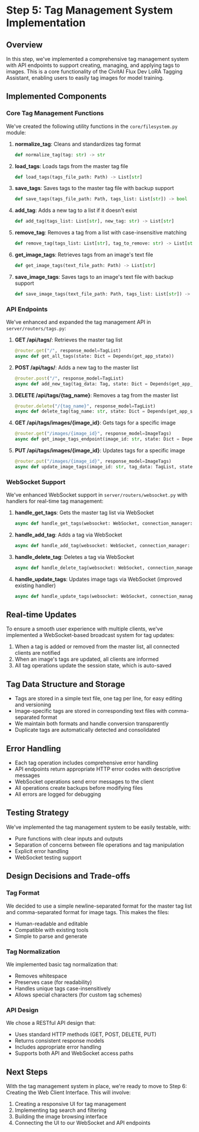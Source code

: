 # Step 5: Tag Management System Implementation

## Overview
In this step, we've implemented a comprehensive tag management system with API endpoints to support creating, managing, and applying tags to images. This is a core functionality of the CivitAI Flux Dev LoRA Tagging Assistant, enabling users to easily tag images for model training.

## Implemented Components

### Core Tag Management Functions
We've created the following utility functions in the `core/filesystem.py` module:

1. **normalize_tag**: Cleans and standardizes tag format
   ```python
   def normalize_tag(tag: str) -> str
   ```

2. **load_tags**: Loads tags from the master tag file
   ```python
   def load_tags(tags_file_path: Path) -> List[str]
   ```

3. **save_tags**: Saves tags to the master tag file with backup support
   ```python
   def save_tags(tags_file_path: Path, tags_list: List[str]) -> bool
   ```

4. **add_tag**: Adds a new tag to a list if it doesn't exist
   ```python
   def add_tag(tags_list: List[str], new_tag: str) -> List[str]
   ```

5. **remove_tag**: Removes a tag from a list with case-insensitive matching
   ```python
   def remove_tag(tags_list: List[str], tag_to_remove: str) -> List[str]
   ```

6. **get_image_tags**: Retrieves tags from an image's text file
   ```python
   def get_image_tags(text_file_path: Path) -> List[str]
   ```

7. **save_image_tags**: Saves tags to an image's text file with backup support
   ```python
   def save_image_tags(text_file_path: Path, tags_list: List[str]) -> bool
   ```

### API Endpoints
We've enhanced and expanded the tag management API in `server/routers/tags.py`:

1. **GET /api/tags/**: Retrieves the master tag list
   ```python
   @router.get("/", response_model=TagList)
   async def get_all_tags(state: Dict = Depends(get_app_state))
   ```

2. **POST /api/tags/**: Adds a new tag to the master list
   ```python
   @router.post("/", response_model=TagList)
   async def add_new_tag(tag_data: Tag, state: Dict = Depends(get_app_state))
   ```

3. **DELETE /api/tags/{tag_name}**: Removes a tag from the master list
   ```python
   @router.delete("/{tag_name}", response_model=TagList)
   async def delete_tag(tag_name: str, state: Dict = Depends(get_app_state))
   ```

4. **GET /api/tags/images/{image_id}**: Gets tags for a specific image
   ```python
   @router.get("/images/{image_id}", response_model=ImageTags)
   async def get_image_tags_endpoint(image_id: str, state: Dict = Depends(get_app_state))
   ```

5. **PUT /api/tags/images/{image_id}**: Updates tags for a specific image
   ```python
   @router.put("/images/{image_id}", response_model=ImageTags)
   async def update_image_tags(image_id: str, tag_data: TagList, state: Dict = Depends(get_app_state))
   ```

### WebSocket Support
We've enhanced WebSocket support in `server/routers/websocket.py` with handlers for real-time tag management:

1. **handle_get_tags**: Gets the master tag list via WebSocket
   ```python
   async def handle_get_tags(websocket: WebSocket, connection_manager: ConnectionManager, state: Dict) -> None
   ```

2. **handle_add_tag**: Adds a tag via WebSocket
   ```python
   async def handle_add_tag(websocket: WebSocket, connection_manager: ConnectionManager, state: Dict, tag: str) -> None
   ```

3. **handle_delete_tag**: Deletes a tag via WebSocket
   ```python
   async def handle_delete_tag(websocket: WebSocket, connection_manager: ConnectionManager, state: Dict, tag: str) -> None
   ```

4. **handle_update_tags**: Updates image tags via WebSocket (improved existing handler)
   ```python
   async def handle_update_tags(websocket: WebSocket, connection_manager: ConnectionManager, state: Dict, image_id: str, tags: List[str]) -> None
   ```

## Real-time Updates
To ensure a smooth user experience with multiple clients, we've implemented a WebSocket-based broadcast system for tag updates:

1. When a tag is added or removed from the master list, all connected clients are notified
2. When an image's tags are updated, all clients are informed
3. All tag operations update the session state, which is auto-saved

## Tag Data Structure and Storage
- Tags are stored in a simple text file, one tag per line, for easy editing and versioning
- Image-specific tags are stored in corresponding text files with comma-separated format
- We maintain both formats and handle conversion transparently
- Duplicate tags are automatically detected and consolidated

## Error Handling
- Each tag operation includes comprehensive error handling
- API endpoints return appropriate HTTP error codes with descriptive messages
- WebSocket operations send error messages to the client
- All operations create backups before modifying files
- All errors are logged for debugging

## Testing Strategy
We've implemented the tag management system to be easily testable, with:
- Pure functions with clear inputs and outputs
- Separation of concerns between file operations and tag manipulation
- Explicit error handling
- WebSocket testing support

## Design Decisions and Trade-offs

### Tag Format
We decided to use a simple newline-separated format for the master tag list and comma-separated format for image tags. This makes the files:
- Human-readable and editable
- Compatible with existing tools
- Simple to parse and generate

### Tag Normalization
We implemented basic tag normalization that:
- Removes whitespace
- Preserves case (for readability)
- Handles unique tags case-insensitively
- Allows special characters (for custom tag schemes)

### API Design
We chose a RESTful API design that:
- Uses standard HTTP methods (GET, POST, DELETE, PUT)
- Returns consistent response models
- Includes appropriate error handling
- Supports both API and WebSocket access paths

## Next Steps
With the tag management system in place, we're ready to move to Step 6: Creating the Web Client Interface. This will involve:
1. Creating a responsive UI for tag management
2. Implementing tag search and filtering
3. Building the image browsing interface
4. Connecting the UI to our WebSocket and API endpoints
